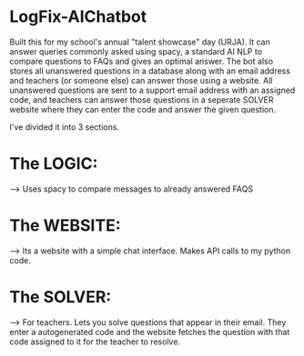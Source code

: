 # LogFix-AIChatbot

Built this for my school's annual "talent showcase" day (URJA).
It can answer queries commonly asked using spacy, a standard AI NLP to compare questions to FAQs and gives an optimal answer.
The bot also stores all unanswered questions in a database along with an email address and teachers (or someone else) can answer those using a website.
All unanswered questions are sent to a support email address with an assigned code, and teachers can answer those questions in a seperate SOLVER website where they can enter the code and answer the given question.

I've divided it into 3 sections.

# The LOGIC:
--> Uses spacy to compare messages to already answered FAQS

# The WEBSITE:
--> Its a website with a simple chat interface. Makes API calls to my python code.

# The SOLVER:
--> For teachers. Lets you solve questions that appear in their email. They enter a autogenerated code and the website fetches the question with that code assigned to it for the teacher to resolve.
